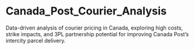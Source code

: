 # Canada_Post_Courier_Analysis
Data-driven analysis of courier pricing in Canada, exploring high costs, strike impacts, and 3PL partnership potential for improving Canada Post’s intercity parcel delivery.
